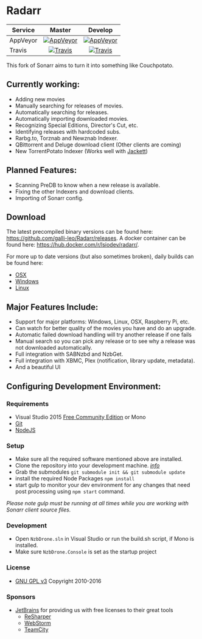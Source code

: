# Radarr

| Service  | Master                      | Develop                      |
|----------|:---------------------------:|:----------------------------:|
| AppVeyor | [![AppVeyor](https://img.shields.io/appveyor/ci/galli-leo/Radarr/master.svg?maxAge=60&style=flat-square)](https://ci.appveyor.com/project/galli-leo/Radarr) | [![AppVeyor](https://img.shields.io/appveyor/ci/galli-leo/Radarr/develop.svg?maxAge=60&style=flat-square)](https://ci.appveyor.com/project/galli-leo/Radarr) |
| Travis   | [![Travis](https://img.shields.io/travis/galli-leo/Radarr/master.svg?maxAge=60&style=flat-square)](https://travis-ci.org/galli-leo/Radarr) | [![Travis](https://img.shields.io/travis/galli-leo/Radarr/develop.svg?maxAge=60&style=flat-square)](https://travis-ci.org/galli-leo/Radarr) |

This fork of Sonarr aims to turn it into something like Couchpotato.

## Currently working:
* Adding new movies
* Manually searching for releases of movies.
* Automatically searching for releases.
* Automatically importing downloaded movies.
* Recognizing Special Editions, Director's Cut, etc.
* Identifying releases with hardcoded subs.
* Rarbg.to, Torznab and Newznab Indexer.
* QBittorrent and Deluge download client (Other clients are coming)
* New TorrentPotato Indexer (Works well with [Jackett](https://github.com/Jackett/Jackett))

## Planned Features:
* Scanning PreDB to know when a new release is available.
* Fixing the other Indexers and download clients.
* Importing of Sonarr config.

## Download
The latest precompiled binary versions can be found here: https://github.com/galli-leo/Radarr/releases.
A docker container can be found here: https://hub.docker.com/r/lsiodev/radarr/.

For more up to date versions (but also sometimes broken), daily builds can be found here:
* [OSX](https://leonardogalli.ch/radarr/builds/latest.php?os=osx)
* [Windows](https://leonardogalli.ch/radarr/builds/latest.php?os=windows)
* [Linux](https://leonardogalli.ch/radarr/builds/latest.php?os=mono)

## Major Features Include: ##

* Support for major platforms: Windows, Linux, OSX, Raspberry Pi, etc.
* Can watch for better quality of the movies you have and do an upgrade.
* Automatic failed download handling will try another release if one fails
* Manual search so you can pick any release or to see why a release was not downloaded automatically.
* Full integration with SABNzbd and NzbGet.
* Full integration with XBMC, Plex (notification, library update, metadata).
* And a beautiful UI

## Configuring Development Environment: ##

### Requirements ###
- Visual Studio 2015 [Free Community Edition](https://www.visualstudio.com/en-us/products/visual-studio-community-vs.aspx) or Mono
- [Git](http://git-scm.com/downloads)
- [NodeJS](http://nodejs.org/download/)

### Setup ###

- Make sure all the required software mentioned above are installed.
- Clone the repository into your development machine. [*info*](https://help.github.com/articles/working-with-repositories)
- Grab the submodules `git submodule init && git submodule update`
- install the required Node Packages `npm install`
- start gulp to monitor your dev environment for any changes that need post processing using `npm start` command.

*Please note gulp must be running at all times while you are working with Sonarr client source files.*


### Development ###
- Open `NzbDrone.sln` in Visual Studio or run the build.sh script, if Mono is installed.
- Make sure `NzbDrone.Console` is set as the startup project


### License ###
* [GNU GPL v3](http://www.gnu.org/licenses/gpl.html)
Copyright 2010-2016


### Sponsors ###
- [JetBrains](http://www.jetbrains.com/) for providing us with free licenses to their great tools
    - [ReSharper](http://www.jetbrains.com/resharper/)
    - [WebStorm](http://www.jetbrains.com/webstorm/)
    - [TeamCity](http://www.jetbrains.com/teamcity/)
